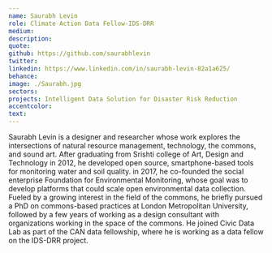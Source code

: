 ```yaml
---
name: Saurabh Levin
role: Climate Action Data Fellow-IDS-DRR
medium:
description:
quote:
github: https://github.com/saurabhlevin
twitter: 
linkedin: https://www.linkedin.com/in/saurabh-levin-82a1a625/
behance:
image: ./Saurabh.jpg
sectors: 
projects: Intelligent Data Solution for Disaster Risk Reduction
accentcolor:
text:
---
```


Saurabh Levin is a designer and researcher whose work explores the intersections of natural resource management, technology, the commons, and sound art. After graduating from Srishti college of Art, Design and Technology in 2012, he developed open source, smartphone-based tools for monitoring water and soil quality. in 2017, he co-founded the social enterprise Foundation for Environmental Monitoring, whose goal was to develop platforms that could scale open environmental data collection. Fueled by a growing interest in the field of the commons, he briefly pursued a PhD on commons-based practices at London Metropolitan University, followed by a few years of working as a design consultant with organizations working in the space of the commons. He joined Civic Data Lab as part of the CAN data fellowship, where he is working as a data fellow on the IDS-DRR project. 
